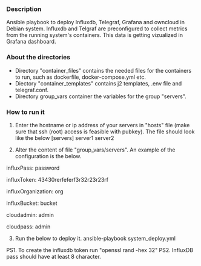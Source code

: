 ### Description ###
Ansible playbook to deploy Influxdb, Telegraf, Grafana and owncloud in Debian system. 
Influxdb and Telgraf are preconfigured to collect metrics from the running system's containers. This data is getting vizualized in Grafana dashboard.



### About the directories ###
- Directory "container_files" contains the needed files for the containers to run, such as dockerfile, docker-compose.yml etc.
- Diectory "container_templates" contains j2 templates, .env file and telegraf.conf.
- Directory group_vars container the variables for the group "servers".



### How to run it ###
1. Enter the hostname or ip address of your servers in "hosts" file (make sure that ssh (root) access is feasible with pubkey). The file should look like the below
[servers]
server1
server2

2. Alter the content of file "group_vars/servers". An example of the configuration is the below.
   
influxPass: password

influxToken: 43430rerfeferf3r32r23r23rf

influxOrganization: org

influxBucket: bucket

cloudadmin: admin

cloudpass: admin

3. Run the below to deploy it.
ansible-playbook system_deploy.yml

PS1. To create the influxdb token run "openssl rand -hex 32"
PS2. InfluxDB pass should have at least 8 character.
